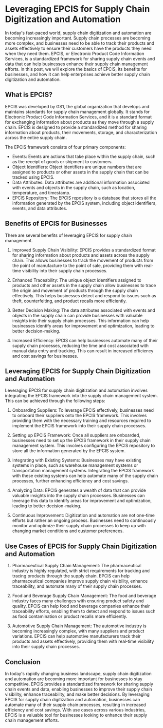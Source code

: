 # Leveraging EPCIS for Supply Chain Digitization and Automation

In today's fast-paced world, supply chain digitization and automation are becoming increasingly important. Supply chain processes are becoming more complex, and businesses need to be able to track their products and assets effectively to ensure their customers have the products they need when they need them. EPCIS, or Electronic Product Code Information Services, is a standardized framework for sharing supply chain events and data that can help businesses enhance their supply chain management efforts. In this post, we will explore the basics of EPCIS, its benefits for businesses, and how it can help enterprises achieve better supply chain digitization and automation.

## What is EPCIS?

EPCIS was developed by GS1, the global organization that develops and maintains standards for supply chain management globally. It stands for Electronic Product Code Information Services, and it is a standard format for exchanging information about products as they move through a supply chain. EPCIS is designed to provide a standardized method for sharing information about products, their movements, storage, and characterization across the entire supply chain.

The EPCIS framework consists of four primary components:
- Events: Events are actions that take place within the supply chain, such as the receipt of goods or shipment to customers.
- Object Identifiers: Object identifiers are unique numbers that are assigned to products or other assets in the supply chain that can be tracked using EPCIS.
- Data Attributes: Data attributes are additional information associated with events and objects in the supply chain, such as location, temperature, and timestamp.
- EPCIS Repository: The EPCIS repository is a database that stores all the information generated by the EPCIS system, including object identifiers, events, and data attributes.

## Benefits of EPCIS for Businesses

There are several benefits of leveraging EPCIS for supply chain management. 

1. Improved Supply Chain Visibility: EPCIS provides a standardized format for sharing information about products and assets across the supply chain. This allows businesses to track the movement of products from the point of manufacture to the point of sale, providing them with real-time visibility into their supply chain processes.

2. Enhanced Traceability: The unique object identifiers assigned to products and other assets in the supply chain allow businesses to trace the origin and movement of products through the supply chain effectively. This helps businesses detect and respond to issues such as theft, counterfeiting, and product recalls more efficiently.

3. Better Decision Making: The data attributes associated with events and objects in the supply chain can provide businesses with valuable insights into their supply chain processes. This information can help businesses identify areas for improvement and optimization, leading to better decision-making.

4. Increased Efficiency: EPCIS can help businesses automate many of their supply chain processes, reducing the time and cost associated with manual data entry and tracking. This can result in increased efficiency and cost savings for businesses.

## Leveraging EPCIS for Supply Chain Digitization and Automation

Leveraging EPCIS for supply chain digitization and automation involves integrating the EPCIS framework into the supply chain management system. This can be achieved through the following steps:

1. Onboarding Suppliers: To leverage EPCIS effectively, businesses need to onboard their suppliers onto the EPCIS framework. This involves providing them with the necessary training and resources required to implement the EPCIS framework into their supply chain processes.

2. Setting up EPCIS Framework: Once all suppliers are onboarded, businesses need to set up the EPCIS framework in their supply chain management system. This involves configuring the EPCIS repository to store all the information generated by the EPCIS system.

3. Integrating with Existing Systems: Businesses may have existing systems in place, such as warehouse management systems or transportation management systems. Integrating the EPCIS framework with these existing systems can help automate many of the supply chain processes, further enhancing efficiency and cost savings.

4. Analyzing Data: EPCIS generates a wealth of data that can provide valuable insights into the supply chain processes. Businesses can leverage this data to identify areas for improvement and optimization, leading to better decision-making.

5. Continuous Improvement: Digitization and automation are not one-time efforts but rather an ongoing process. Businesses need to continuously monitor and optimize their supply chain processes to keep up with changing market conditions and customer preferences.

## Use Cases of EPCIS for Supply Chain Digitization and Automation

1. Pharmaceutical Supply Chain Management: The pharmaceutical industry is highly regulated, with strict requirements for tracking and tracing products through the supply chain. EPCIS can help pharmaceutical companies improve supply chain visibility, enhance traceability, and automate many of their supply chain processes.

2. Food and Beverage Supply Chain Management: The food and beverage industry faces many challenges with ensuring product safety and quality. EPCIS can help food and beverage companies enhance their traceability efforts, enabling them to detect and respond to issues such as food contamination or product recalls more efficiently.

3. Automotive Supply Chain Management: The automotive industry is becoming increasingly complex, with many suppliers and product variations. EPCIS can help automotive manufacturers track their products and assets effectively, providing them with real-time visibility into their supply chain processes.

## Conclusion

In today's rapidly changing business landscape, supply chain digitization and automation are becoming more important for businesses to stay competitive. EPCIS provides a standardized framework for sharing supply chain events and data, enabling businesses to improve their supply chain visibility, enhance traceability, and make better decisions. By leveraging EPCIS for supply chain digitization and automation, businesses can automate many of their supply chain processes, resulting in increased efficiency and cost savings. With use cases across various industries, EPCIS is a valuable tool for businesses looking to enhance their supply chain management efforts.
